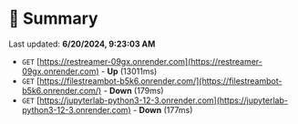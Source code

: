 # 📖 Summary
Last updated: **6/20/2024, 9:23:03 AM**

- `GET` [https://restreamer-09gx.onrender.com](https://restreamer-09gx.onrender.com) - **Up** (13011ms)
- `GET` [https://filestreambot-b5k6.onrender.com/](https://filestreambot-b5k6.onrender.com/) - **Down** (179ms)
- `GET` [https://jupyterlab-python3-12-3.onrender.com](https://jupyterlab-python3-12-3.onrender.com) - **Down** (177ms)
